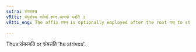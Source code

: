 ```yaml
---
sutra: संयसश्च
vRtti: संपूर्वाच्च यसेर्वा श्यन् प्रत्ययो भवति ॥
vRtti_eng: The affix श्यन् is optionally employed after the root यस् to strive\", when it is preceded by the preposition सम्, and when a _sarvadhatuka_ affix denoting an agent, follows.

---
```

Thus संयस्यति or संयसति 'he strives'.